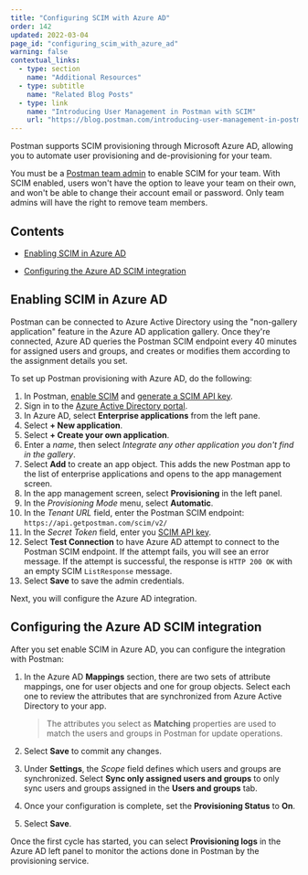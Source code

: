 ```yaml
---
title: "Configuring SCIM with Azure AD"
order: 142
updated: 2022-03-04
page_id: "configuring_scim_with_azure_ad"
warning: false
contextual_links:
  - type: section
    name: "Additional Resources"
  - type: subtitle
    name: "Related Blog Posts"
  - type: link
    name: "Introducing User Management in Postman with SCIM"
    url: "https://blog.postman.com/introducing-user-management-in-postman-with-scim/"
---
```


Postman supports SCIM provisioning through Microsoft Azure AD, allowing you to automate user provisioning and de-provisioning for your team.

You must be a [Postman team admin](/docs/collaborating-in-postman/roles-and-permissions/#team-roles) to enable SCIM for your team. With SCIM enabled, users won't have the option to leave your team on their own, and won't be able to change their account email or password. Only team admins will have the right to remove team members.

<!-- Add SCIM support for Azure AD to allow user to configure a custom Azure AD app for user provisioning -->

## Contents

* [Enabling SCIM in Azure AD](#enabling-scim-in-azure-ad)

* [Configuring the Azure AD SCIM integration](#configuring-the-azure-ad-scim-integration)

## Enabling SCIM in Azure AD

Postman can be connected to Azure Active Directory using the "non-gallery application" feature in the Azure AD application gallery. Once they're connected, Azure AD queries the Postman SCIM endpoint every 40 minutes for assigned users and groups, and creates or modifies them according to the assignment details you set.

To set up Postman provisioning with Azure AD, do the following:

1. In Postman, [enable SCIM](/docs/administration/scim-provisioning/scim-provisioning-overview/#enabling-scim-in-postman) and [generate a SCIM API key](/docs/administration/scim-provisioning/scim-provisioning-overview/#generating-scim-api-key).
1. Sign in to the [Azure Active Directory portal](https://aad.portal.azure.com/).
1. In Azure AD, select **Enterprise applications** from the left pane.
1. Select **+ New application**.
1. Select **+ Create your own application**.
1. Enter a _name_, then select _Integrate any other application you don't find in the gallery_.
1. Select **Add** to create an app object. This adds the new Postman app to the list of enterprise applications and opens to the app management screen.
1. In the app management screen, select **Provisioning** in the left panel.
1. In the _Provisioning Mode_ menu, select **Automatic**.
1. In the _Tenant URL_ field, enter the Postman SCIM endpoint: `https://api.getpostman.com/scim/v2/`
1. In the _Secret Token_ field, enter you [SCIM API key](/docs/administration/scim-provisioning/scim-provisioning-overview/#generating-scim-api-key). <!-- TODO: is this correct -->
1. Select **Test Connection** to have Azure AD attempt to connect to the Postman SCIM endpoint. If the attempt fails, you will see an error message. If the attempt is successful, the response is `HTTP 200 OK` with an empty SCIM `ListResponse` message.
1. Select **Save** to save the admin credentials.

Next, you will configure the Azure AD integration.

## Configuring the Azure AD SCIM integration

After you set enable SCIM in Azure AD, you can configure the integration with Postman:

1. In the Azure AD **Mappings** section, there are two sets of attribute mappings, one for user objects and one for group objects. Select each one to review the attributes that are synchronized from Azure Active Directory to your app.

    > The attributes you select as **Matching** properties are used to match the users and groups in Postman for update operations.

1. Select **Save** to commit any changes.
1. Under **Settings**, the _Scope_ field defines which users and groups are synchronized. Select **Sync only assigned users and groups** to only sync users and groups assigned in the **Users and groups** tab.
1. Once your configuration is complete, set the **Provisioning Status** to **On**.
1. Select **Save**.

Once the first cycle has started, you can select **Provisioning logs** in the Azure AD left panel to monitor the actions done in Postman by the provisioning service.
